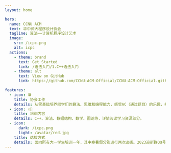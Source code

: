 ```yaml
---
layout: home

hero:
  name: CCNU ACM
  text: 华中师大程序设计协会
  tagline: 算法——计算机程序设计艺术
  image:
    src: /icpc.png
    alt: icpc
  actions:
    - theme: brand
      text: Get Started
      link: /语法入门/1.C++语法入门
    - theme: alt
      text: View on GitHub
      link: https://github.com/CCNU-ACM-Official/CCNU-ACM-Official.github.io

features:
  - icon: 🛠️
    title: 协会工作
    details: 从零基础培养同学们的算法、思维和编程能力，感受AC（通过题目）的乐趣，并参加省级、国家级程序设计竞赛。
  - icon: ✌🏻
    title: 培训内容
    details: C++、算法、数据结构、数学、图论等，详情阅读学习资源部分。
  - icon:
      dark: /icpc.png
      light: /avatar/red.jpg
    title: 选拔方式
    details: 面向所有大一学生培训一年，其中寒暑假分别进行两次选拔。2023迎新群QQ号894106374。详情阅读关于我们部分。
---
```


<style>
  :root {
    --vp-home-hero-name-color: transparent;
    --vp-home-hero-name-background: -webkit-linear-gradient(120deg, #bd34fe, #41d1ff);
  }
</style>